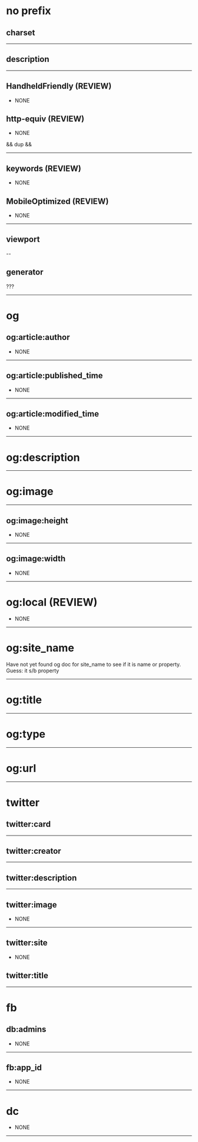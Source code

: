 # no prefix

## charset

<meta charset="utf-8">

<meta charset="utf-8">

---

## description

<meta data-react-helmet="true" name="description" content="Installing Firefox Developer Edition on Ubuntu is quick &amp; easy.">

<meta                          name="description" content="The hardest thing about React?">

---

## HandheldFriendly (REVIEW)

- NONE

<meta name="HandheldFriendly" content="True">

## http-equiv (REVIEW)

- NONE

<meta http-equiv="x-ua-compatible" content="ie=edge"> && dup && <meta http-equiv="cleartype" content="on">

---

## keywords (REVIEW)

- NONE

<meta name="keywords" content="react">

## MobileOptimized (REVIEW)

- NONE

<meta name="MobileOptimized" content="320">

---

## viewport

<meta name="viewport" content="width=device-width, initial-scale=1, shrink-to-fit=no">

<meta name="viewport" content="width=device-width, initial-scale=1, shrink-to-fit=no">

--

## generator

<meta name="generator" content="Gatsby 2.17.7">

???

---

# og

## og:article:author

<meta data-react-helmet="true" name="og:article:author" content="Carl Becker (klequis)">

- NONE

---

## og:article:published_time

<meta data-react-helmet="true" name="og:article:published_time" content="2019-10-14T07:00:00.000Z">

- NONE

---

## og:article:modified_time

<meta data-react-helmet="true" name="og:article:modified_time" content="">

- NONE

---


# og:description

<meta data-react-helmet="true" property="og:description" content="Installing Firefox Developer Edition on Ubuntu is quick &amp; easy.">

<meta                          property="og:description" content="The hardest thing about React?">

---

# og:image

<meta data-react-helmet="true" property="og:image" content="https://res.cloudinary.com/klequis/image/upload/v1572710715/firefox-dev-edition-post_puo2bw.png">

<meta                          property="og:image" content="https://daveceddia.com/images/why-react-hard-to-learn.png">

---

## og:image:height

<meta data-react-helmet="true" property="og:image:height" content="286"> 

- NONE

---

## og:image:width

<meta data-react-helmet="true" property="og:image:width" content="590">

- NONE

---

# og:local (REVIEW)

- NONE

<meta property="og:locale" content="en_US">

---

# og:site_name

<meta data-react-helmet="true" name="description" content="Installing Firefox Developer Edition on Ubuntu is quick &amp; easy.">

<meta                          property="og:site_name" content="Dave Ceddia">

Have not yet found og doc for site_name to see if it is name or property. Guess: it s/b property

---

# og:title

<meta data-react-helmet="true" property="og:title" content="Installing FireFox Developer Edition on Ubuntu">

<meta                          property="og:title" content="Why React has been Hard to Learn">

---

# og:type

<meta data-react-helmet="true" property="og:type" content="article">

<meta                          property="og:type" content="article">

---

# og:url

<meta property="og:url" content="https://klequis.io/intalling-firefox-developer-edition-ubuntu/" data-react-helmet="true">

<meta property="og:url" content="https://daveceddia.com/why-react-hard-to-learn/">

---

# twitter

## twitter:card

<meta data-react-helmet="true" name="twitter:card" content="summary_large_image">

<meta name="twitter:card" content="summary_large_image">

---

## twitter:creator

<meta data-react-helmet="true" name="twitter:creator" content="at_klequis">

<meta name="twitter:creator" content="@dceddia">

---

## twitter:description

<meta data-react-helmet="true" name="twitter:description" content="Installing Firefox Developer Edition on Ubuntu is quick &amp; easy.">

<meta name="twitter:description" content="The hardest thing about React?">

---

## twitter:image

- NONE

<meta name="twitter:image" content="https://daveceddia.com/images/why-react-hard-to-learn.png">

---

## twitter:site

- NONE

<meta name="twitter:site" content="@dceddia">

## twitter:title

<meta data-react-helmet="true" name="twitter:title" content="Installing FireFox Developer Edition on Ubuntu">

<meta name="twitter:title" content="Why React has been Hard to Learn">

---



# fb

## db:admins

- NONE

<meta property="fb:admins" content="50205984">

---

## fb:app_id

<meta data-react-helmet="true" property="fb:app_id" content="495377417716964">

- NONE

---


# dc

- NONE

<meta property="dc:page_id" content="why-react-hard-to-learn">

---




